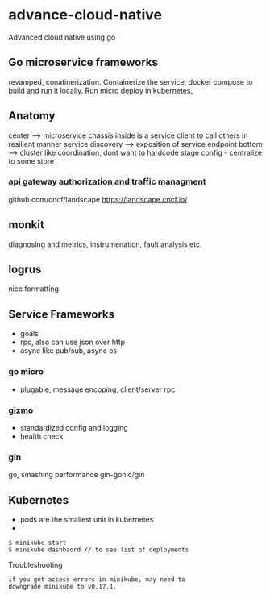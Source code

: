 # advance-cloud-native
Advanced cloud native using go

## Go microservice frameworks
revamped, conatinerization. Containerize the service, docker compose to build and run it locally. Run micro deploy in kubernetes.

## Anatomy
center --> microservice chassis
  inside is a service client to call others in resilient manner
  service discovery --> exposition of service endpoint
  bottom --> cluster like coordination, dont want to hardcode stage config
    - centralize to some store

### api gateway authorization and traffic managment
github.com/cncf/landscape
https://landscape.cncf.io/

## monkit
diagnosing and metrics, instrumenation, fault analysis etc.

## logrus
nice formatting

## Service Frameworks
- goals
- rpc, also can use json over http
- async like pub/sub, async os
### go micro
  - plugable, message encoping, client/server rpc

### gizmo
  - standardized config and logging
  - health check

### gin
  go, smashing performance
  gin-gonic/gin

## Kubernetes
- pods are the smallest unit in kubernetes
- 
```
$ minikube start 
$ minikube dashbaord // to see list of deployments
```

Troubleshooting
```
if you get access errors in minikube, may need to
downgrade minikube to v0.17.1.
 ```
 